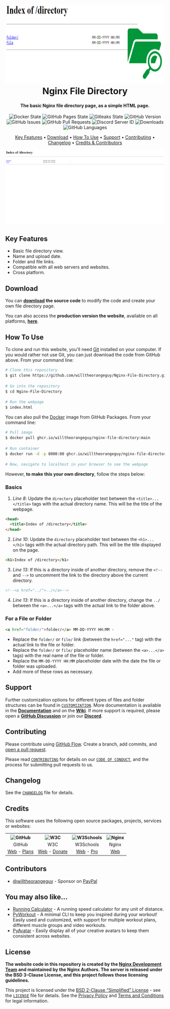 <!-- Logo -->
<h1 align="center">
  <img src="https://raw.githubusercontent.com/willtheorangeguy/Nginx-File-Directory/main/docs/images/logo.png" height="250px" alt="Nginx File Directory">
  <br>
  Nginx File Directory
  <br>
</h1>

<!-- Copy -->
<h4 align="center">The basic Nginx file directory page, as a simple HTML page.</h4>

<!-- Badges -->
<div align="center">
  <!-- Stability -->
  <img alt="Docker State" src="https://github.com/willtheorangeguy/Nginx-File-Directory/actions/workflows/docker-publish.yml/badge.svg">
  <!-- Stability -->
  <img alt="GitHub Pages State" src="https://github.com/willtheorangeguy/Nginx-File-Directory/actions/workflows/pages.yml/badge.svg">
  <!-- Gitleaks -->
  <img alt="Gitleaks State" src="https://github.com/willtheorangeguy/Nginx-File-Directory/actions/workflows/gitleaks.yml/badge.svg">
  <!-- Version -->
  <img alt="GitHub Version" src="https://img.shields.io/github/v/release/willtheorangeguy/Nginx-File-Directory">
  <!-- Issues -->
  <img alt="GitHub Issues" src="https://img.shields.io/github/issues/willtheorangeguy/Nginx-File-Directory">
  <!-- Pull Requests -->
  <img alt="GitHub Pull Requests" src="https://img.shields.io/github/issues-pr/willtheorangeguy/Nginx-File-Directory">
  <!-- Discord -->
  <img alt="Discord Server ID" src="https://img.shields.io/discord/962928811207430164">
  <!-- Downloads -->
  <img alt="Downloads" src="https://img.shields.io/github/downloads/willtheorangeguy/Nginx-File-Directory/total">
  <!-- Language Count -->
  <img alt="GitHub Languages" src="https://img.shields.io/github/languages/count/willtheorangeguy/Nginx-File-Directory">
</div>

<!-- Navigation -->
<p align="center">
  <a href="#key-features">Key Features</a> •
  <a href="#download">Download</a> •
  <a href="#how-to-use">How To Use</a> •
  <a href="#support">Support</a> •
  <a href="#contributing">Contributing</a> •
  <a href="#changelog">Changelog</a> •
  <a href="#credits">Credits & Contributors</a>
</p>

<!-- Screenshot(s) -->

![screenshot](https://raw.githubusercontent.com/willtheorangeguy/Nginx-File-Directory/main/docs/images/welcome.png)

## Key Features

- Basic file directory view.
- Name and upload date.
- Folder and file links.
- Compatible with all web servers and websites.
- Cross platform.

## Download

You can **[download](https://github.com/willtheorangeguy/Nginx-File-Directory/releases/latest) the source code** to modify the code and create your own file directory page.

You can also access the **production version the website**, available on all platforms, **[here](https://willtheorangeguy.github.io/Nginx-File-Directory/)**.

## How To Use

To clone and run this website, you'll need [Git](https://git-scm.com/downloads) installed on your computer. If you would rather not use Git, you can just download the code from GitHub above. From your command line:

```bash
# Clone this repository
$ git clone https://github.com/willtheorangeguy/Nginx-File-Directory.git

# Go into the repository
$ cd Nginx-File-Directory

# Run the webpage
$ index.html
```

You can also pull the [Docker](https://www.docker.com/) image from GitHub Packages. From your command line:

```bash
# Pull image
$ docker pull ghcr.io/willtheorangeguy/nginx-file-directory:main

# Run container
$ docker run -d -p 8000:80 ghcr.io/willtheorangeguy/nginx-file-directory:main

# Now, navigate to localhost in your browser to see the webpage
```

However, **to make this your own directory**, follow the steps below:

### Basics

1. _Line 8_: Update the `directory` placeholder text between the `<title>...</title>` tags with the actual directory name. This will be the title of the webpage.

```html
<head>
  <title>Index of /directory</title>
</head>
```

2. _Line 10_: Update the `directory` placeholder text between the `<h1>...</h1>` tags with the actual directory path. This will be the title displayed on the page.

```html
<h1>Index of /directory</h1>
```

3. _Line 13_: If this is a directory inside of another directory, remove the `<!--` and `-->` to uncomment the link to the directory above the current directory.

```html
<!--<a href="../">../</a>-->
```

4. _Line 13_: If this is a directory inside of another directory, change the `../` between the `<a>...</a>` tags with the actual link to the folder above.

### For a File or Folder

```html
<a href="folder/">folder/</a> MM-DD-YYYY HH:MM -
```

- Replace the `folder/` or `file/` link (between the `href="..."` tag) with the actual link to the file or folder.
- Replace the `folder/` or `file/` placeholder name (between the `<a>...</a>` tags) with the real name of the file or folder.
- Replace the `MM-DD-YYYY HH:MM` placeholder date with the date the file or folder was uploaded.
- Add more of these rows as necessary.

## Support

Further customization options for different types of files and folder structures can be found in [`CUSTOMIZATION`](https://github.com/willtheorangeguy/Nginx-File-Directory/blob/main/docs/CUSTOMIZATION.md). More documentation is available in the **[Documentation](https://github.com/willtheorangeguy/Nginx-File-Directory/tree/main/docs)** and on the **[Wiki](https://github.com/willtheorangeguy/Nginx-File-Directory/wiki)**. If more support is required, please open a **[GitHub Discussion](https://github.com/willtheorangeguy/Nginx-File-Directory/discussions/new)** or join our **[Discord](https://discord.gg/uQR9AfwBxU)**.

## Contributing

Please contribute using [GitHub Flow](https://guides.github.com/introduction/flow). Create a branch, add commits, and [open a pull request](https://github.com/willtheorangeguy/Nginx-File-Directory/compare).

Please read [`CONTRIBUTING`](CONTRIBUTING.md) for details on our [`CODE OF CONDUCT`](CODE_OF_CONDUCT.md), and the process for submitting pull requests to us.

## Changelog

See the [`CHANGELOG`](CHANGELOG.md) file for details.

## Credits

This software uses the following open source packages, projects, services or websites:

<!-- Credits Table -->
<table>
  <tr>
    <th align="center"><img src="https://applets.imgix.net/https%3A%2F%2Fassets.ifttt.com%2Fimages%2Fchannels%2F2107379463%2Ficons%2Fmonochrome_large.png?w=240&h=240&s=8a19bbc158996d098e2fb18310ba7f33" width="150" height="150" alt="GitHub"/></th>
    <th align="center"><img src="https://www.w3.org/assets/logos/w3c/w3c-no-bars.svg" width="150" height="150" alt="W3C"/></th>
    <th align="center"><img src="https://videos.w3schools.com/files/images/w3schools_logo_500_04AA6D.png" width="150" height="150" alt="W3Schools"/></th>
    <th align="center"><img src="https://www.logolynx.com/images/logolynx/06/0614238d6c1c151cf0f8201f4463cc8a.png" width="150" height="150" alt="Nginx"/></th>
  </tr>
  <tr>
    <td align="center">GitHub</td>
    <td align="center">W3C</td>
    <td align="center">W3Schools</td>
    <td align="center">Nginx</td>
  </tr>
  <tr>
    <td align="center"><a href="https://github.com/">Web</a> - <a href="https://github.com/pricing">Plans</a></td>
    <td align="center"><a href="https://www.w3.org">Web</a> - <a href="https://www.w3.org/support/">Donate</a></td>
    <td align="center"><a href="https://www.w3schools.com">Web</a> - <a href="https://www.w3schools.com/pro/index.php">Pro</a></td>
    <td align="center"><a href="https://nginx.org/">Web</a></td>
  </tr>
</table>

## Contributors

- [@willtheorangeguy](https://github.com/willtheorangeguy) - Sponsor on [PayPal](https://paypal.me/wvdg44?country.x=CA&locale.x=en_US)

## You may also like...

- [Running Calculator](https://github.com/willtheorangeguy/Running-Calculator) - A running speed calculator for any unit of distance.
- [PyWorkout](https://github.com/willtheorangeguy/PyWorkout) - A minimal CLI to keep you inspired during your workout! Easily used and customized, with support for multiple workout plans, different muscle groups and video workouts.
- [PyAvatar](https://github.com/willtheorangeguy/PyAvatar) - Easily display all of your creative avatars to keep them consistent across websites.

## License

**The website code in this repository is created by the [Nginx Development Team](https://nginx.org/) and maintained by the Nginx Authors. The server is released under the BSD 3-Clause License, and this project follows those licensing guidelines.**

This project is licensed under the [BSD 2-Clause “Simplified” License](https://choosealicense.com/licenses/bsd-2-clause/) - see the [`LICENSE`](LICENSE.md) file for details. See the [Privacy Policy](https://github.com/willtheorangeguy/Nginx-File-Directory/blob/main/docs/legal/PRIVACY.md) and [Terms and Conditions](https://github.com/willtheorangeguy/Nginx-File-Directory/blob/main/docs/legal/TERMS.md) for legal information.
